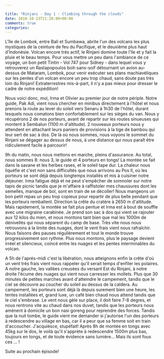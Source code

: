 ```yaml
---

title: "Rinjani - Day 1 - Climbing through the clouds"
date: 2010-10-23T21:20:00+00:00
comments: true
categories: 
---
```


L'île de Lombok, entre Bali et Sumbawa, abrite l'un des volcans les plus mystiques de la ceinture de feu du Pacifique, et le deuxième plus haut d'Indonésie. Volcan encore trés actif, le Rinjani domine toute l'île et y fait la pluie et le beau temps. Pour vous mettre un peu dans l'ambiance de ce voyage, un bon petit Tintin - Vol 747 pour Sidney - dans lequel vous y retrouverez un Rastapopoulos boit-sans-soif détournant un avion au-dessus de Mataram, Lombok, pour venir exécuter ses plans machiavéliques sur les pentes d'un volcan encore un peu trop chaud, sans doute pas très loin du Rinjani! Extraterrestres mis-à-part, il n'y a pas mieux pour dresser le cadre de notre expédition!

 Nous voici donc, moi, Irma et Olivier au premier jour de notre périple. Notre guide, Pak Adi, vient nous chercher en minibus directement à l'hôtel et nous prenons la route au lever du soleil vers Senaru à 1h30 de l'hôtel, durant lesquels nous comatons bien confortablement sur les sièges du van. Nous y récupérons 2 de nos porteurs, avant de repartir sur les routes sinueuses qui montent à Sembalun (1100 m d'altitude). 2 nouveaux porteurs nous y attendent en attachant leurs paniers de provisions à la tige de bambou qui leur sert de sac à dos. De là où nous sommes, nous voyons le sommet du Rinjani se dégager au dessus de nous, à une distance qui nous paraît être ridiculement facile à parcourir!

 9h du matin, nous nous mettons en marche, pleins d'assurance. Au total, nous sommes 8: nous 3, le guide et 4 porteurs en tongs! La montée se fait dans la savane et les herbes rases, et le soleil tape dur. La chaleur nous liquéfie et c'est non sans difficultés que nous arrivons au Pos II, où les porteurs se sont déjà depuis longtemps installés et mis à cuisiner notre déjeuner. Irma fatigue déjà et ne peut s'empêcher de somnoler sur notre tapis de picnic tandis que je m'affaire à raffistoler mes chaussures dont les semelles, manque de bol, sont en train de se décoller! Nous mangeons un bon petit repas un peu trop copieux pour repartir de plus belle pendant que les porteurs remballent. Direction la crête du cratère à 2650 m d'altitude. Mais rapidement, la montée se fait plus pentue et Irma est à bout de souffle avec une migraine carabinée. Je prend son sac à dos qui vient se rajouter aux 12 kilos du mien, et nous montons tant bien que mal les 1000m de dénivellés qui nous séparent du camp de base. Très vite nous nous retrouvons à la limite des nuages, dont le vent frais vient nous rafraîchir. Nous faisons des pauses régulièrement et tout le monde trouve progressivement son rythme. Plus nous montons, plus le paysage devient irréel et silencieux, coincé entre les nuages et les pentes interminables du volcan.

 A 5h de l'aprés-midi c'est la libération, nous atteignons enfin la crête d'où un vent très frais vient nous rappeler qu'il serait temps d'enfiler les polaires. A notre gauche, les vallées creusées du versant Est du Rinjani, à notre droite l'écume des nuages qui vient nous carresser les mollets. Plus que 30 minutes de petites marches avant d'atteindre le campement, tandis que le ciel se découvre au coucher du soleil au dessus de la caldera. Au campement, les porteurs sont déjà là depuis surement bien une heure, les tentes installées et, grand luxe, un café bien chaud nous attend tandis que le ciel s'embrase. Le vent nous gèle sur place, il doit faire 7-8 degres, et nous rentrons vite au chaud dans nos duvet, tandis que les porteurs nous amènent à domicile un bon nasi goreng pour reprendre des forces. Tandis que la nuit tombe, le guide vient me demander si j'autorise l'un des porteurs à redescendre au village en bas, car il a peur que sa femme soit en train d'accoucher. J'acquièsce, stupéfait! Après 8h de montée en tongs avec 45kg sur le dos, le voilà qu'il s'apprète à redescendre 1500m plus bas, toujours en tongs, et de toute évidence sans lumière... Mais ils sont fous ces ... !
 
 Suite au prochain épisode!
